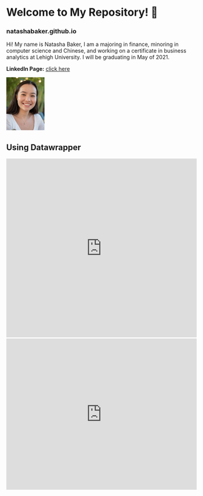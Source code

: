 # Welcome to My Repository! :wave:
### natashabaker.github.io

Hi! My name is Natasha Baker, I am a majoring in finance, minoring in computer science and Chinese, and working on a certificate in business analytics at Lehigh University. I will be graduating in May of 2021.

**LinkedIn Page:** [click here](www.linkedin.com/natashabaker14)

<img src = "https://github.com/natashabaker/natashabaker.github.io/blob/main/Profile_Picture.png?raw=true" width = 20% height = 20%>


## Using Datawrapper
<iframe title="Lehigh Undergraduate Enrollment Spring 2017" aria-label="chart" id="datawrapper-chart-9jATS" src="https://datawrapper.dwcdn.net/9jATS/1/" scrolling="no" frameborder="0" style="width: 0; min-width: 100% !important; border: none;" height="473"></iframe><script type="text/javascript">!function(){"use strict";window.addEventListener("message",(function(a){if(void 0!==a.data["datawrapper-height"])for(var e in a.data["datawrapper-height"]){var t=document.getElementById("datawrapper-chart-"+e)||document.querySelector("iframe[src*='"+e+"']");t&&(t.style.height=a.data["datawrapper-height"][e]+"px")}}))}();
</script>

<iframe title="GOOG Stock Price Over the Past Year" aria-label="Interactive line chart" id="datawrapper-chart-wucHA" src="https://datawrapper.dwcdn.net/wucHA/1/" scrolling="no" frameborder="0" style="width: 0; min-width: 100% !important; border: none;" height="400"></iframe><script type="text/javascript">!function(){"use strict";window.addEventListener("message",(function(a){if(void 0!==a.data["datawrapper-height"])for(var e in a.data["datawrapper-height"]){var t=document.getElementById("datawrapper-chart-"+e)||document.querySelector("iframe[src*='"+e+"']");t&&(t.style.height=a.data["datawrapper-height"][e]+"px")}}))}();
</script>
